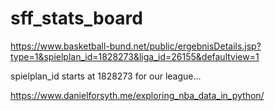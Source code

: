 # sff_stats_board
https://www.basketball-bund.net/public/ergebnisDetails.jsp?type=1&spielplan_id=1828273&liga_id=26155&defaultview=1

spielplan_id starts at 1828273 for our league...

https://www.danielforsyth.me/exploring_nba_data_in_python/
